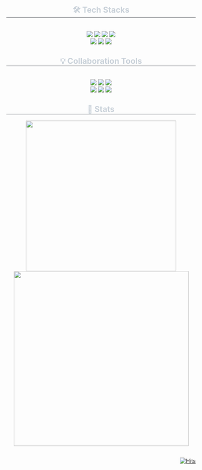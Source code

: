 <div align= "center"> 
    <div align= "center">
      <h2 style="border-bottom: 1px solid #21262d; color: #c9d1d9;"> 🛠️ Tech Stacks </h2> <br> 
      <div style="margin: 0 auto; text-align: center;" align= "center"> 
            <img src="https://img.shields.io/badge/javascript-F7DF1E?style=for-the-badge&logo=javascript&logoColor=black"> 
            <img src="https://img.shields.io/badge/React-61DAFB?style=for-the-badge&logo=React&logoColor=white">
            <img src="https://img.shields.io/badge/typescript-3178C6?style=for-the-badge&logo=typescript&logoColor=white">
            <img src="https://img.shields.io/badge/React Query-FF4154?style=for-the-badge&logo=React Query&logoColor=white"><br/>
            <img src="https://img.shields.io/badge/Tailwind CSS-06B6D4?style=for-the-badge&logo=Tailwind CSS&logoColor=white">
            <img src="https://img.shields.io/badge/Prettier-F7B93E?style=for-the-badge&logo=Prettier&logoColor=white">
            <img src="https://img.shields.io/badge/Eslint-4B32C3?style=for-the-badge&logo=Eslint&logoColor=white">
      </div>
      <h2 style="border-bottom: 1px solid #21262d; color: #c9d1d9;"> 💡 Collaboration Tools </h2> <br> 
      <div style="margin: 0 auto; text-align: center;" align= "center"> 
            <img src="https://img.shields.io/badge/Figma-F24E1E?style=for-the-badge&logo=Figma&logoColor=white">
            <img src="https://img.shields.io/badge/Github-181717?style=for-the-badge&logo=Github&logoColor=white">
            <img src="https://img.shields.io/badge/Git-F05032?style=for-the-badge&logo=Git&logoColor=white"><br/>
            <img src="https://img.shields.io/badge/Notion-000000?style=for-the-badge&logo=Notion&logoColor=white">
            <img src="https://img.shields.io/badge/Slack-4A154B?style=for-the-badge&logo=Slack&logoColor=white">
            <img src="https://img.shields.io/badge/jira-0052CC?style=for-the-badge&logo=jirasoftware&logoColor=white">
      </div>
    </div>

<div align= "center"> 
<h2 style="border-bottom: 1px solid #21262d; color: #c9d1d9;"> 🏅 Stats </h2> 
<div align="center">
  <a href="https://solved.ac/tnghk9611">
      <img 
          width="400px"
          src="http://mazassumnida.wtf/api/generate_badge?boj=tnghk9611"/>
  </a>  
<a href="https://github.com/rosielsh">
      <img 
          width="465px"
          src="https://github-readme-stats.vercel.app/api?username=rosielsh&show_icons=true&theme=holi"/>
  </a>
</div>
</div>
<br/>
<div align="right">

[![Hits](https://hits.seeyoufarm.com/api/count/incr/badge.svg?url=https%3A%2F%2Fgithub.com%2Frosielsh&count_bg=%2361B4FF&title_bg=%23555555&icon=azurepipelines.svg&icon_color=%23FFFFFF&title=hits&edge_flat=false)](https://hits.seeyoufarm.com) 
</div>
